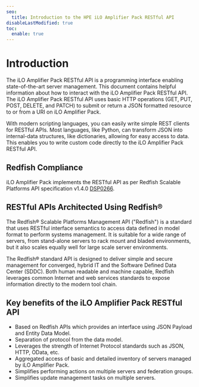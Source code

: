 ```yaml
---
seo:
  title: Introduction to the HPE iLO Amplifier Pack RESTful API
disableLastModified: true
toc:
  enable: true
---
```


# Introduction

The iLO Amplifier Pack RESTful API is a programming interface enabling state-of-the-art server management. This document contains helpful information about how to interact with the iLO Amplifier Pack RESTful API. The iLO Amplifier Pack RESTful API uses basic HTTP operations (GET, PUT, POST, DELETE, and PATCH) to submit or return a JSON formatted resource to or from a URI on iLO Amplifier Pack.

With modern scripting languages, you can easily write simple REST clients for RESTful APIs. Most languages, like Python, can transform JSON into internal-data structures, like dictionaries, allowing for easy access to data. This enables you to write custom code directly to the iLO Amplifier Pack RESTful API.

## Redfish Compliance

iLO Amplifier Pack implements the RESTful API as per Redfish Scalable Platforms API specification v1.4.0 <a href="https://www.dmtf.org/sites/default/files/standards/documents/DSP0266_1.4.0.pdf" target="_blank"> DSP0266</a>.

## RESTful APIs Architected Using Redfish®

The Redfish® Scalable Platforms Management API ("Redfish") is a standard that uses RESTful interface semantics to access data defined in model format to perform systems management. It is suitable for a wide range of servers, from stand-alone servers to rack mount and bladed environments, but it also scales equally well for large scale server environments.

The Redfish® standard API is designed to deliver simple and secure management for converged, hybrid IT and the Software Defined Data Center (SDDC). Both human readable and machine capable, Redfish leverages common Internet and web services standards to expose information directly to the modern tool chain.

## Key benefits of the iLO Amplifier Pack RESTful API

* Based on Redfish APIs which provides an interface using JSON Payload and Entity Data Model.
* Separation of protocol from the data model.
* Leverages the strength of Internet Protocol standards such as JSON, HTTP, OData, etc.
* Aggregated access of basic and detailed inventory of servers managed by iLO Amplifier Pack.
* Simplifies performing actions on multiple servers and federation groups.
* Simplifies update management tasks on multiple servers.
